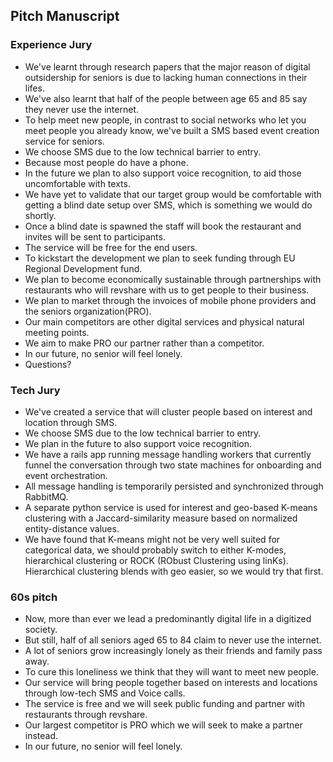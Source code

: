 ## Pitch Manuscript

### Experience Jury
- We've learnt through research papers that the major reason of digital outsidership for seniors is due to lacking human connections in their lifes.
- We've also learnt that half of the people between age 65 and 85 say they never use the internet.
- To help meet new people, in contrast to social networks who let you meet people you already know, we've built a SMS based event creation service for seniors.
- We choose SMS due to the low technical barrier to entry.
- Because most people do have a phone.
- In the future we plan to also support voice recognition, to aid those uncomfortable with texts.
- We have yet to validate that our target group would be comfortable with getting a blind date setup over SMS, which is something we would do shortly.
- Once a blind date is spawned the staff will book the restaurant and invites will be sent to participants.
- The service will be free for the end users.
- To kickstart the development we plan to seek funding through EU Regional Development fund.
- We plan to become economically sustainable through partnerships with restaurants who will revshare with us to get people to their business.
- We plan to market through the invoices of mobile phone providers and the seniors organization(PRO).
- Our main competitors are other digital services and physical natural meeting points.
- We aim to make PRO our partner rather than a competitor.
- In our future, no senior will feel lonely.
- Questions?

### Tech Jury
- We've created a service that will cluster people based on interest and location through SMS.
- We choose SMS due to the low technical barrier to entry.
- We plan in the future to also support voice recognition.
- We have a rails app running message handling workers that currently funnel the conversation through two state machines for onboarding and event orchestration.
- All message handling is temporarily persisted and synchronized through RabbitMQ.
- A separate python service is used for interest and geo-based K-means clustering with a Jaccard-similarity measure based on normalized entity-distance values.
- We have found that K-means might not be very well suited for categorical data, we should probably switch to either K-modes, hierarchical clustering or ROCK (RObust Clustering using linKs). Hierarchical clustering blends with geo easier, so we would try that first.

### 60s pitch
- Now, more than ever we lead a predominantly digital life in a digitized society.
- But still, half of all seniors aged 65 to 84 claim to never use the internet.
- A lot of seniors grow increasingly lonely as their friends and family pass away.
- To cure this loneliness we think that they will want to meet new people.
- Our service will bring people together based on interests and locations through low-tech SMS and Voice calls.
- The service is free and we will seek public funding and partner with restaurants through revshare.
- Our largest competitor is PRO which we will seek to make a partner instead.
- In our future, no senior will feel lonely.
